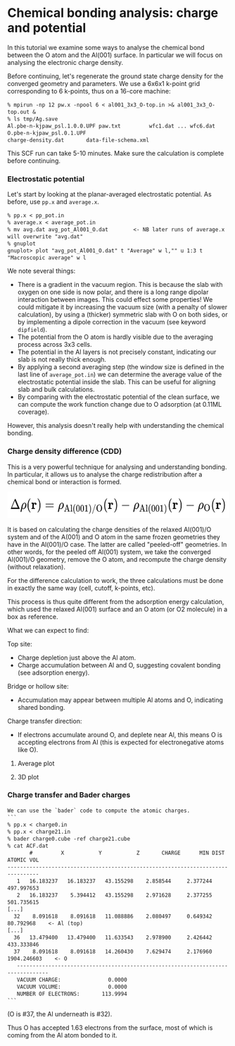 # Chemical bonding analysis: charge and potential

In this tutorial we examine some ways to analyse the chemical bond between the O atom and the Al(001) surface. In particular we will focus on analysing the electronic charge density.

Before continuing, let's regenerate the ground state charge density for the converged geometry and parameters.
We use a 6x6x1 k-point grid corresponding to 6 k-points, thus on a 16-core machine:
   ```
   % mpirun -np 12 pw.x -npool 6 < al001_3x3_O-top.in >& al001_3x3_O-top.out &
   % ls tmp/Ag.save
   Al.pbe-n-kjpaw_psl.1.0.0.UPF	paw.txt		    wfc1.dat ... wfc6.dat   
   O.pbe-n-kjpaw_psl.0.1.UPF	
   charge-density.dat		data-file-schema.xml		
   ```
This SCF run can take 5-10 minutes. Make sure the calculation is complete before continuing.

### Electrostatic potential

Let's start by looking at the planar-averaged electrostatic potential. As before, use `pp.x` and `average.x`.
   ```
   % pp.x < pp_pot.in
   % average.x < average_pot.in
   % mv avg.dat avg_pot_Al001_O.dat        <- NB later runs of average.x will overwrite "avg.dat"
   % gnuplot
   gnuplot> plot "avg_pot_Al001_O.dat" t "Average" w l,"" u 1:3 t "Macroscopic average" w l
   ```

We note several things:

- There is a gradient in the vacuum region. This is because the slab with oxygen on one side is now polar, and there is a long range dipolar interaction between images. This could effect some properties! We could mitigate it by increasing the vacuum size (with a penalty of slower calculation), by using a (thicker) symmetric slab with O on both sides, or by implementing a dipole correction in the vacuum (see keyword `dipfield`).
- The potential from the O atom is hardly visible due to the averaging process across 3x3 cells.
- The potential in the Al layers is not precisely constant, indicating our slab is not really thick enough.
- By applying a second averaging step (the window size is defined in the last line of `average_pot.in`) we can determine the average value of the electrostatic potential inside the slab. This can be useful for aligning slab and bulk calculations.
- By comparing with the electrostatic potential of the clean surface, we can compute the work function change due to O adsorption (at 0.11ML coverage).

However, this analysis doesn't really help with understanding the chemical bonding.

### Charge density difference (CDD)

This is a very powerful technique for analysing and understanding bonding. In particular, it allows us to analyse the charge redistribution after a chemical bond or interaction is formed.

<img src="Ref/CDD.png" height="60"/>

It is based on calculating the charge densities of the relaxed Al(001)/O system and of the A(001) and O atom in the same frozen geometries they have in the Al(001)/O case. The latter are called "peeled-off" geometries. In other words, for the peeled off Al(001) system, we take the converged Al(001)/O geometry, remove the O atom, and recompute the charge density (without relaxation).

For the difference calculation to work, the three calculations must be done in exactly the same way (cell, cutoff, k-points, etc).

This process is thus quite different from the adsorption energy calculation, which used the relaxed Al(001) surface and an O atom (or O2 molecule) in a box as reference.

What we can expect to find:

Top site:
- Charge depletion just above the Al atom.
- Charge accumulation between Al and O, suggesting covalent bonding (see adsorption energy).

Bridge or hollow site:
- Accumulation may appear between multiple Al atoms and O, indicating shared bonding.

Charge transfer direction:
- If electrons accumulate around O, and deplete near Al, this means O is accepting electrons from Al (this is expected for electronegative atoms like O).


1. Average plot

2. 3D plot

### Charge transfer and Bader charges

    We can use the `bader` code to compute the atomic charges.
    ```
    % pp.x < charge0.in 
    % pp.x < charge21.in 
    % bader charge0.cube -ref charge21.cube 
    % cat ACF.dat 
           #         X           Y           Z       CHARGE      MIN DIST   ATOMIC VOL
    --------------------------------------------------------------------------------
       1   16.183237   16.183237   43.155298    2.858544     2.377244   497.997653
       2   16.183237    5.394412   43.155298    2.971628     2.377255   501.735615
    [...]
      32    8.091618    8.091618   11.088886    2.080497     0.649342    80.792968    <- Al (top)
    [...]
      36   13.479400   13.479400   11.633543    2.978900     2.426442   433.333846
      37    8.091618    8.091618   14.260430    7.629474     2.176960  1904.246603    <- O
       --------------------------------------------------------------------------------
       VACUUM CHARGE:               0.0000
       VACUUM VOLUME:               0.0000
       NUMBER OF ELECTRONS:       113.9994
    ```
(O is #37, the Al underneath is #32).

Thus O has accepted 1.63 electrons from the surface, most of which is coming from the Al atom bonded to it.

